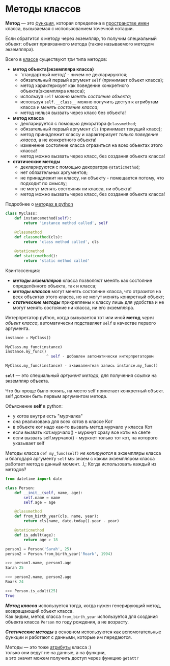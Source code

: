 # Методы классов

**Метод** — это [функция](../Python/Python-Функции.md), которая определена в 
[пространстве имен](../Пространство%20имен.md) 
класса, вызываемая с использованием точечной нотации.

Если обратится к методу через экземпляр, то получим специальный объект: 
объект привязанного метода (также называемого методом экземпляра).

Всего в [классе](ООП.md) существуют *три* типа методов:
- **метод объекта(экземпляра класса)** 
  - 'стандартный метод' - ничем не декларируются;
  - обязательный первый аргумент `self` (принимает объект класса);
  - метод характеризует как поведение конкретного объекта(экземпляра класса);
  - используя `self` можно *менять состояние объекта*;
  - используя `self.__class__` можно получить доступ к атрибутам класса и *менять состояние класса*; 
  - метод нельзя вызвать через класс без объекта!
- **метод класса**
  - декларируется с помощью декоратора `@classmethod`;
  - обязательный первый аргумент `cls` (принимает текущий класс);
  - метод принадлежит классу и характеризует *только поведение класса*, а не конкретного объекта!
  - изменение состояние класса отразиться на всех объектах этого класса!
  - метод можно вызвать через класс, без создания объекта класса!
- **статические методы**
  - декларируются с помощью декоратора `@staticmethod`;
  - нет обязательных аргументов;
  - не принадлежит ни классу, ни объекту - помещается потому, что подходит по смыслу;
  - не могут менять состояния ни класса, ни объекта!
  - метод можно вызвать через класс, без создания объекта класса!

Подробнее о [методах в python](https://medium.com/nuances-of-programming/python-%D1%81%D1%82%D0%B0%D1%82%D0%B8%D1%87%D0%B5%D1%81%D0%BA%D0%B8%D0%B5-%D0%BC%D0%B5%D1%82%D0%BE%D0%B4%D1%8B-%D0%BC%D0%B5%D1%82%D0%BE%D0%B4%D1%8B-%D0%BA%D0%BB%D0%B0%D1%81%D1%81%D0%B0-%D0%B8-%D1%8D%D0%BA%D0%B7%D0%B5%D0%BC%D0%BF%D0%BB%D1%8F%D1%80%D0%B0-%D0%BA%D0%BB%D0%B0%D1%81%D1%81%D0%B0-3e8529d24786#:~:text=Save-,Python%3A%20%D1%81%D1%82%D0%B0%D1%82%D0%B8%D1%87%D0%B5%D1%81%D0%BA%D0%B8%D0%B5%20%D0%BC%D0%B5%D1%82%D0%BE%D0%B4%D1%8B%2C%20%D0%BC%D0%B5%D1%82%D0%BE%D0%B4%D1%8B%20%D0%BA%D0%BB%D0%B0%D1%81%D1%81%D0%B0%20%D0%B8%20%D1%8D%D0%BA%D0%B7%D0%B5%D0%BC%D0%BF%D0%BB%D1%8F%D1%80%D0%B0%20%D0%BA%D0%BB%D0%B0%D1%81%D1%81%D0%B0,%D1%81%D1%82%D0%B0%D1%82%D0%B8%D1%87%D0%B5%D1%81%D0%BA%D0%B8%D0%B5%2C%20%D0%BA%D0%BB%D0%B0%D1%81%D1%81%D0%B0%20%D0%B8%20%D1%8D%D0%BA%D0%B7%D0%B5%D0%BC%D0%BF%D0%BB%D1%8F%D1%80%D0%B0%20%D0%BA%D0%BB%D0%B0%D1%81%D1%81%D0%B0.)
```python
class MyClass:
    def instancemethod(self):
        return 'instance method called', self
    
    @classmethod
    def classmethod(cls):
        return 'class method called', cls

    @staticmethod
    def staticmethod():
        return 'static method called'
```
Квинтэссенция:
- ***методы экземпляров*** класса позволяют менять как состояние определённого объекта,
так и класса;
- ***методы классов*** могут менять состояние класса, что отразится на всех объектах этого класса, 
но не могут менять
конкретный объект;
- ***статические методы*** прикреплены к классу лишь для удобства и не могут менять 
состояние ни класса, ни его экземпляра.

Интерпретатор python, когда вызывается тот или иной **метод** *через объект класса*, 
автоматически подставляет `self` в качестве первого аргумента.
```python
instance = MyClass()

MyClass.my_func(instance)
instance.my_func()
                  ^ self - добавлен автоматически интерпретатором 

MyClass.my_func(instance) - эквивалентная запись instance.my_func()
```
__`self`__ — это специальный *аргумент метода*, для получения ссылки на экземпляр объекта. 

Что бы проще было понять, на место self прилетает конкретный объект. self должен быть первым аргументом метода.

Объяснение **self** в python:
- у котов внутри есть "мурчалка"
- она реализована для всех котов в классе Кот
- в объекте кот надо как-то вызвать метод мурчало у класса Кот
- если вызвать кот.мурчало() - муркнут сразу все коты на свете
- если вызвать self.мурчало() - муркнет только тот кот, на которого указывает self

Методы класса `def my_func(self)` *не копируются* в экземпляры класса <br> 
и благодаря аргументу `self` мы знаем с каким экземпляром класса работает метод в данный 
момент.
.l,;
Когда использовать каждый из методов?
```python
from datetime import date

class Person:
    def __init__(self, name, age):
        self.name = name
        self.age = age

    @classmethod
    def from_birth_year(cls, name, year):
        return cls(name, date.today().year - year)

    @staticmethod
    def is_adult(age):
        return age > 18

person1 = Person('Sarah', 25)
person2 = Person.from_birth_year('Roark', 1994)

>>> person1.name, person1.age
Sarah 25

>>> person2.name, person2.age
Roark 24

>>> Person.is_adult(25)
True
```
***Метод класса*** используется тогда, когда нужен генерирующий метод, 
возвращающий объект класса. <br>
Как видим, метод класса `from_birth_year` используется для создания объекта
класса `Person` по году рождения, а не возрасту.

***Статические методы*** в основном используются как вспомогательные функции 
и работают с данными, которые им передаются.


Методы — это тоже [атрибуты](ООП-Атрибуты%20классов%20и%20объектов.md) класса :)<br>
только они ведут не на данные, а на функции,<br>
а это значит можем получить доступ через функцию `getattr`
